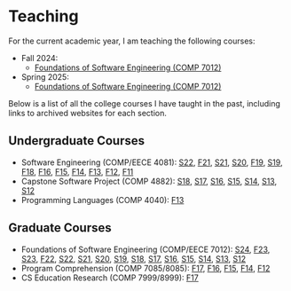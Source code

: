# Teaching

For the current academic year, I am teaching the following courses:

- Fall 2024:
  - [Foundations of Software Engineering (COMP 7012)](https://memphis-cs.github.io/comp-7012-2024-08fall/)
- Spring 2025:
  - [Foundations of Software Engineering (COMP 7012)](https://comp-7012-2025-01spring.github.io/)

Below is a list of all the college courses I have taught in the past, including links to archived websites for each section.

## Undergraduate Courses

- Software Engineering (COMP/EECE 4081): [S22](https://memphis-cs.github.io/comp-4081-2022-01spring/), [F21](https://memphis-cs.github.io/comp-4081-2021-08fall/), [S21](https://memphis-cs.github.io/comp-4081-2021-01spring/), [S20](https://memphis-cs.github.io/comp-4081-2020-01spring/), [F19](https://memphis-cs.github.io/comp-4081-2019-08fall/), [S19](https://memphis-cs.github.io/comp-4081-2019-spring/), [F18](https://memphis-cs.github.io/comp-4081-2018-fall/), [F16](https://memphis-cs.github.io/comp-4081-2016-fall/), [F15](https://memphis-cs.github.io/comp-4081-2015-fall/), [F14](https://memphis-cs.github.io/comp-4081-2014-fall/), [F13](https://memphis-cs.github.io/comp-eece-4081-2013-fall/), [F12](https://memphis-cs.github.io/comp-eece-4081-2012-fall/), [F11](https://memphis-cs.github.io/comp-eece-4081-2011-fall/)
- Capstone Software Project (COMP 4882): [S18](https://memphis-cs.github.io/comp-4882-2018-spring/), [S17](https://memphis-cs.github.io/comp-4882-2017-spring/), [S16](https://memphis-cs.github.io/comp-4882-2016-spring/), [S15](https://memphis-cs.github.io/comp-4882-2015-spring/), [S14](https://memphis-cs.github.io/comp-4882-2014-spring/), [S13](https://memphis-cs.github.io/comp-4882-2013-spring/), [S12](https://memphis-cs.github.io/comp-4882-2012-spring/)
- Programming Languages (COMP 4040): [F13](https://memphis-cs.github.io/comp-4040-2013-fall/)

## Graduate Courses

- Foundations of Software Engineering (COMP/EECE 7012): [S24](https://memphis-cs.github.io/comp-7012-2024-01spring/), [F23](https://memphis-cs.github.io/comp-7012-2023-08fall/), [S23](https://memphis-cs.github.io/comp-7012-2023-01spring/), [F22](https://memphis-cs.github.io/comp-7012-2022-08fall/), [S22](https://memphis-cs.github.io/comp-7012-2022-01spring/), [S21](https://memphis-cs.github.io/comp-7012-2021-01spring/), [S20](https://memphis-cs.github.io/comp-7012-2020-01spring/), [S19](https://memphis-cs.github.io/comp-7012-2019-01spring/), [S18](https://memphis-cs.github.io/comp-7012-2018-spring/), [S17](https://memphis-cs.github.io/comp-eece-7012-2017-spring/), [S16](https://memphis-cs.github.io/comp-eece-7012-2016-spring/), [S15](https://memphis-cs.github.io/comp-eece-7012-2015-spring/), [S14](https://memphis-cs.github.io/comp-eece-7012-2014-spring/), [S13](https://memphis-cs.github.io/comp-eece-7012-8012-2013-spring/), [S12](https://memphis-cs.github.io/comp-eece-7012-8012-2012-spring/)
- Program Comprehension (COMP 7085/8085): [F17](https://memphis-cs.github.io/comp-7085-8085-2017-fall/), [F16](https://memphis-cs.github.io/comp-7085-8085-2016-fall/), [F15](https://memphis-cs.github.io/comp-7085-8085-2015-fall/), [F14](https://memphis-cs.github.io/comp-7085-8085-2014-fall/), [F12](https://memphis-cs.github.io/comp-7085-8085-2012-fall/)
- CS Education Research (COMP 7999/8999): [F17](https://memphis-cs.github.io/comp-7999-8999-2017-fall/)
